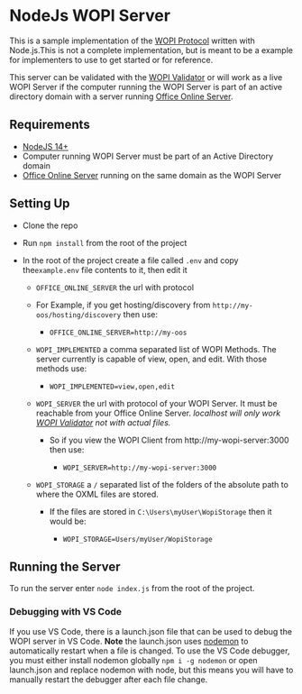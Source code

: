# NodeJs WOPI Server

This is a sample implementation of the [WOPI Protocol](https://docs.microsoft.com/en-us/openspecs/office_protocols/ms-wopi/6a8bb410-68ad-47e4-9dc3-6cf29c6b046b) written with Node.js.This is not a complete implementation, but is meant to be a example for implementers to use to get started or for reference.

This server can be validated with the [WOPI Validator](https://github.com/microsoft/wopi-validator-core) or will work as a live WOPI Server if the computer running the WOPI Server is part of an active directory domain with a server running [Office Online Server](https://docs.microsoft.com/en-us/officeonlineserver/deploy-office-online-server).

## Requirements

- [NodeJS 14+](https://nodejs.org/en/)
- Computer running WOPI Server must be part of an Active Directory domain
- [Office Online Server](https://docs.microsoft.com/en-us/officeonlineserver/deploy-office-online-server) running on the same domain as the WOPI Server

## Setting Up

- Clone the repo
- Run `npm install` from the root of the project
- In the root of the project create a file called `.env` and copy the`example.env` file contents to it, then edit it

  - `OFFICE_ONLINE_SERVER` the url with protocol
  - For Example, if you get hosting/discovery from `http://my-oos/hosting/discovery` then use:

    - `OFFICE_ONLINE_SERVER=http://my-oos`

  - `WOPI_IMPLEMENTED` a comma separated list of WOPI Methods. The server currently is capable of view, open, and edit. With those methods use:

    - `WOPI_IMPLEMENTED=view,open,edit`

  - `WOPI_SERVER` the url with protocol of your WOPI Server. It must be reachable from your Office Online Server. _localhost will only work [WOPI Validator](https://github.com/microsoft/wopi-validator-core) not with actual files._

    - So if you view the WOPI Client from http://my-wopi-server:3000 then use:

      - `WOPI_SERVER=http://my-wopi-server:3000`

  - `WOPI_STORAGE` a `/` separated list of the folders of the absolute path to where the OXML files are stored.

    - If the files are stored in `C:\Users\myUser\WopiStorage` then it would be:

      - `WOPI_STORAGE=Users/myUser/WopiStorage`

## Running the Server

To run the server enter `node index.js` from the root of the project.

### Debugging with VS Code

If you use VS Code, there is a launch.json file that can be used to debug the WOPI server in VS Code. **Note** the launch.json uses [nodemon](https://www.npmjs.com/package/nodemon) to automatically restart when a file is changed. To use the VS Code debugger, you must either install nodemon globally `npm i -g nodemon` or open launch.json and replace nodemon with node, but this means you will have to manually restart the debugger after each file change.
